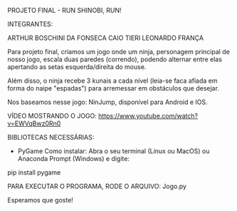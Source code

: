 PROJETO FINAL - RUN SHINOBI, RUN!

INTEGRANTES:

ARTHUR BOSCHINI DA FONSECA
CAIO TIERI
LEONARDO FRANÇA

Para projeto final, criamos um jogo onde um ninja, personagem principal de nosso jogo, escala duas paredes (correndo), podendo alternar entre elas apertando as setas esquerda/direita do mouse.

Além disso, o ninja recebe 3 kunais a cada nível (leia-se faca afiada em forma do naipe "espadas") para arremessar em obstáculos que desejar.

Nos baseamos nesse jogo: NinJump, disponível para Android e IOS.

VÍDEO MOSTRANDO O JOGO:
https://www.youtube.com/watch?v=EWVqBwz0Rn0

BIBLIOTECAS NECESSÁRIAS:
- PyGame
Como instalar:
Abra o seu terminal (Linux ou MacOS) ou Anaconda Prompt (Windows) e digite:

pip install pygame

PARA EXECUTAR O PROGRAMA, RODE O ARQUIVO:
Jogo.py

Esperamos que goste!

